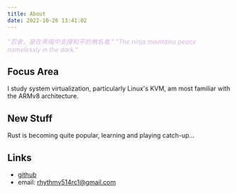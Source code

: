 ```yaml
---
title: About
date: 2022-10-26 13:41:02
---
```


<style>
r { color: Red }
o { color: #d2b4de }
g { color: Green }
</style>

<o>_"忍者，是在黑暗中支撐和平的無名者."_</o>
<o>_"The ninja maintains peace namelessly in the dark."_</o>

## Focus Area
I study system virtualization, particularly Linux's KVM, am most familiar with the ARMv8 architecture.

## New Stuff
Rust is becoming quite popular, learning and playing catch-up...

## Links
* [github](https://github.com/rhythm16)
* email: rhythmv514rc1@gmail.com
<br/><br/>
